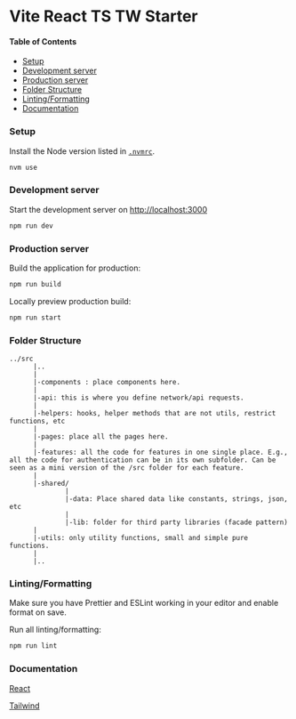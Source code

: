 # Vite React TS TW Starter

#### Table of Contents

- [Setup](#setup)
- [Development server](#development-server)
- [Production server](#production-server)
- [Folder Structure](#folder-structure)
- [Linting/Formatting](#linting-formatting)
- [Documentation](#documentation)

### Setup

Install the Node version listed in [`.nvmrc`](.nvmrc).

```sh
nvm use
```

### Development server

Start the development server on [http://localhost:3000](http://localhost:3000)

```bash
npm run dev
```

### Production server

Build the application for production:

```sh
npm run build
```

Locally preview production build:

```sh
npm run start
```

### Folder Structure

```b
../src
      |..
      |
      |-components : place components here.
      |
      |-api: this is where you define network/api requests.
      |
      |-helpers: hooks, helper methods that are not utils, restrict functions, etc
      |
      |-pages: place all the pages here.
      |
      |-features: all the code for features in one single place. E.g., all the code for authentication can be in its own subfolder. Can be seen as a mini version of the /src folder for each feature.
      |
      |-shared/
              |
              |-data: Place shared data like constants, strings, json, etc
              |
              |-lib: folder for third party libraries (facade pattern)
      |
      |-utils: only utility functions, small and simple pure functions.
      |
      |..
```

### Linting/Formatting

Make sure you have Prettier and ESLint working in your editor and enable format on save.

Run all linting/formatting:

```sh
npm run lint
```

### Documentation

[React](https://react.dev/)

[Tailwind](https://v2.tailwindcss.com/docs)

